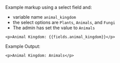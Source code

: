 Example markup using a select field and:
- variable name `animal_kingdom`
- the select options are `Plants`, `Animals`, and `Fungi`
- The admin has set the value to `Animals`

```
<p>Animal Kingdom: {{fields.animal_kingdom}}</p>
```

Example Output:
```
<p>Animal Kingdom: Animals</p>
```
